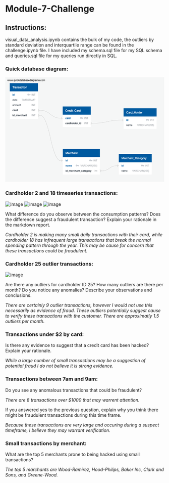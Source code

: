 # Module-7-Challenge

## Instructions: 
visual_data_analysis.ipynb contains the bulk of my code, the outliers by standard deviation and interquartile range can be found in the challenge.ipynb file. I have included my schema.sql file for my SQL schema and queries.sql file for my queries run directly in SQL.

### Quick database diagram:

![image](https://github.com/Mccalabrese/SQL-and-Postgre-to-detect-fraud/blob/3147a22460f9f06c5536a5fa1a570b412c034e70/Images/QuickDBD-Free%20Diagram.png)

### Cardholder 2 and 18 timeseries transactions:

![image](https://github.com/Mccalabrese/SQL-and-Postgre-to-detect-fraud/blob/3147a22460f9f06c5536a5fa1a570b412c034e70/Images/Screenshot%202024-02-09%20at%203.09.59%E2%80%AFPM.png)
![image](https://github.com/Mccalabrese/SQL-and-Postgre-to-detect-fraud/blob/3147a22460f9f06c5536a5fa1a570b412c034e70/Images/Screenshot%202024-02-09%20at%203.09.54%E2%80%AFPM.png)
![image](https://github.com/Mccalabrese/SQL-and-Postgre-to-detect-fraud/blob/3147a22460f9f06c5536a5fa1a570b412c034e70/Images/Screenshot%202024-02-09%20at%203.09.50%E2%80%AFPM.png)

What difference do you observe between the consumption patterns? Does the difference suggest a fraudulent transaction? Explain your rationale in the markdown report.

*Cardholder 2 is making many small daily transactions with their card, while cardholder 18 has infrequent large transactions that break the normal spending pattern through the year. This may be cause for concern that these transactions could be fraudulent.*

### Cardholder 25 outlier transactions:

![image](https://github.com/Mccalabrese/SQL-and-Postgre-to-detect-fraud/blob/3147a22460f9f06c5536a5fa1a570b412c034e70/Images/Screenshot%202024-02-09%20at%203.09.35%E2%80%AFPM.png)

Are there any outliers for cardholder ID 25? How many outliers are there per month? Do you notice any anomalies? Describe your observations and conclusions.

*There are certainly 9 outlier transactions, however I would not use this necessarily as evidence of fraud. These outliers potentially suggest cause to verify these transactions with the customer. There are approximatly 1.5 outliers per month.*

### Transactions under $2 by card:

Is there any evidence to suggest that a credit card has been hacked? Explain your rationale.

*While a large number of small transactions may be a suggestion of potential fraud I do not believe it is strong evidence.*

### Transactions between 7am and 9am:

Do you see any anomalous transactions that could be fraudulent?

*There are 8 transactions over $1000 that may warrent attention.*

If you answered yes to the previous question, explain why you think there might be fraudulent transactions during this time frame.

*Because these transactions are very large and occuring during a suspect timeframe, I believe they may warrant verification.*

### Small transactions by merchant:

What are the top 5 merchants prone to being hacked using small transactions?

*The top 5 marchants are Wood-Ramirez, Hood-Philips, Baker Inc, Clark and Sons, and Greene-Wood.*

